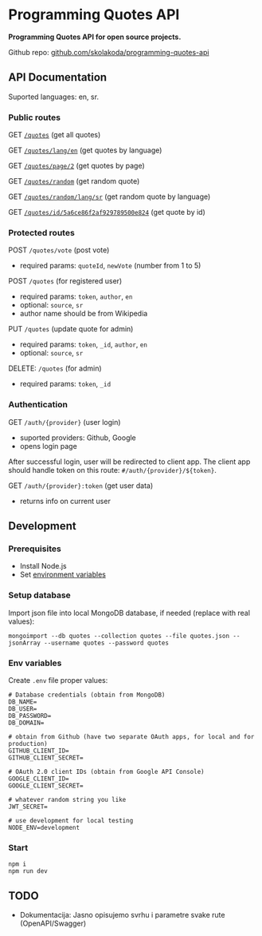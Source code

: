# Programming Quotes API

**Programming Quotes API for open source projects.**

Github repo: [github.com/skolakoda/programming-quotes-api](https://github.com/skolakoda/programming-quotes-api)

## API Documentation

Suported languages: en, sr.

### Public routes

GET [`/quotes`](/quotes) (get all quotes)

GET [`/quotes/lang/en`](/quotes/lang/en) (get quotes by language)

GET [`/quotes/page/2`](/quotes/page/2) (get quotes by page)

GET [`/quotes/random`](/quotes/random) (get random quote)

GET [`/quotes/random/lang/sr`](/quotes/random/lang/sr) (get random quote by language)

GET [`/quotes/id/5a6ce86f2af929789500e824`](/quotes/id/5a6ce86f2af929789500e824) (get quote by id)

### Protected routes

POST `/quotes/vote` (post vote)
- required params: `quoteId`, `newVote` (number from 1 to 5)

POST `/quotes` (for registered user)
- required params: `token`, `author`, `en`
- optional: `source`, `sr`
- author name should be from Wikipedia

PUT `/quotes` (update quote for admin)
- required params: `token`, `_id`, `author`, `en`
- optional: `source`, `sr`

DELETE: `/quotes` (for admin)
- required params: `token`, `_id`

### Authentication

GET `/auth/{provider}` (user login)
- suported providers: Github, Google
- opens login page

After successful login, user will be redirected to client app. The client app should handle token on this route: `#/auth/{provider}/${token}`.

GET `/auth/{provider}:token` (get user data)
- returns info on current user

## Development

### Prerequisites

- Install Node.js
- Set [environment variables](https://github.com/skolakoda/baza-podataka/wiki/Environment-variables)

### Setup database

Import json file into local MongoDB database, if needed (replace with real values):

```
mongoimport --db quotes --collection quotes --file quotes.json --jsonArray --username quotes --password quotes
```

### Env variables

Create `.env` file proper values:

```
# Database credentials (obtain from MongoDB)
DB_NAME=
DB_USER=
DB_PASSWORD=
DB_DOMAIN=

# obtain from Github (have two separate OAuth apps, for local and for production)
GITHUB_CLIENT_ID=
GITHUB_CLIENT_SECRET=

# OAuth 2.0 client IDs (obtain from Google API Console)
GOOGLE_CLIENT_ID=
GOOGLE_CLIENT_SECRET=

# whatever random string you like
JWT_SECRET=

# use development for local testing
NODE_ENV=development 
```

### Start

```
npm i
npm run dev
```

## TODO

- Dokumentacija: Jasno opisujemo svrhu i parametre svake rute (OpenAPI/Swagger)
